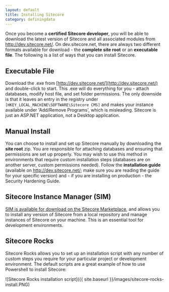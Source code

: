 ```yaml
---
layout: default
title: Installing Sitecore
category: definingdata
---
```


Once you become a **certified Sitecore developer**, you will be able to download the latest version of Sitecore and all associated modules from http://dev.sitecore.net/. On dev.sitecore.net, there are always two different formats available for download - the **complete site root** or an **executable file**. The following is a list of ways that you can install Sitecore.

## Executable File

Download the .exe from [http://dev.sitecore.net/](http://dev.sitecore.net/) and double-click to start. This .exe will do everything for you - attach databases, modify host file, and set folder permissions. The only downside is that it leaves an entry in the registry under ```[HKEY_LOCAL_MACHINE\SOFTWARE\Sitecore CMS]``` and makes your instance available under 'Add/Remove Programs', which is misleading. Sitecore is just an ASP.NET application, not a Desktop application.

## Manual Install

You can choose to install and set up Sitecore manually by downloading the **site root** zip. You are responsible for attaching databases and ensuring that permissions are set up properly. You may wish to use this method in environments that require custom installation steps (databases are on another server, custom permissions needed). Follow the **installation guide** (available on http://dev.sitecore.net/; make sure you are reading the guide for your specific version) and - if you are installing on production - the Security Hardening Guide.

## Sitecore Instance Manager (SIM)

[SIM is available for download on the Sitecore Marketplace](https://marketplace.sitecore.net/en/Modules/Sitecore_Instance_Manager.aspx), and allows you to install any version of Sitecore from a local repository and manage instances of Sitecore on your machine. This is an essential tool for development environments.

## Sitecore Rocks

Sitecore Rocks allows you to set up an installation script with any number of custom steps you require for your particular project or development environment. The default scripts are a great example of how to use Powershell to install Sitecore:

![Sitecore Rocks installation script]({{ site.baseurl }}/images/sitecore-rocks-install.PNG) 